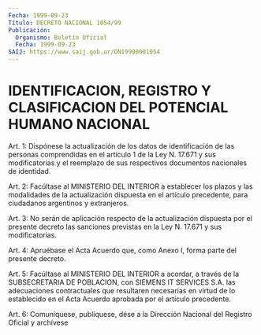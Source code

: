 ```yaml
---
Fecha: 1999-09-23
Título: DECRETO NACIONAL 1054/99
Publicación:
  Organismo: Boletín Oficial
  Fecha: 1999-09-23
SAIJ: https://www.saij.gob.ar/DN19990001054
---
```

# IDENTIFICACION, REGISTRO Y CLASIFICACION DEL POTENCIAL HUMANO NACIONAL

<a id="1"></a>
Art. 1: Dispónese la actualización de los datos de identificación  de las personas comprendidas en el artículo 1 de la Ley N. 17.671 y sus modificatorias y el reemplazo de sus respectivos documentos nacionales de identidad.

<a id="2"></a>
Art. 2: Facúltase  al  MINISTERIO  DEL  INTERIOR  a establecer los plazos  y  las  modalidades  de  la actualización dispuesta  en  el artículo  precedente,  para  ciudadanos  argentinos  y  extranjeros.

<a id="3"></a>
Art. 3: No serán de aplicación respecto de la actualización dispuesta por el presente decreto las sanciones previstas en la Ley N. 17.671 y sus modificatorias.

<a id="4"></a>
Art. 4: Apruébase el Acta Acuerdo que, como Anexo I, forma parte del presente decreto.

<a id="5"></a>
Art. 5: Facúltase al MINISTERIO DEL INTERIOR a acordar, a través de la SUBSECRETARIA DE POBLACION, con SIEMENS IT SERVICES S.A. Ias adecuaciones contractuales que resultaren necesarias en virtud de lo establecido en el Acta Acuerdo aprobada por el artículo precedente.

<a id="6"></a>
Art. 6: Comuníquese, publíquese, dése a la Dirección Nacional del Registro Oficial y archívese